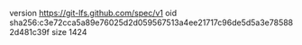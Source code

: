 version https://git-lfs.github.com/spec/v1
oid sha256:c3e72cca5a89e76025d2d059567513a4ee21717c96de5d5a3e785882d481c39f
size 1424
